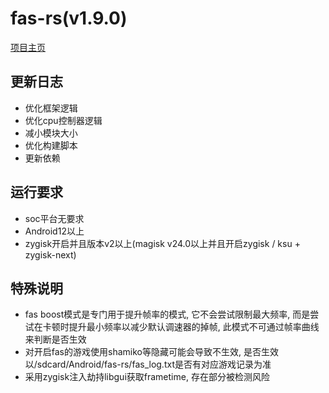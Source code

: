 # fas-rs(v1.9.0)

[项目主页](https://github.com/shadow3aaa/fas-rs)

## 更新日志

- 优化框架逻辑
- 优化cpu控制器逻辑
- 减小模块大小
- 优化构建脚本
- 更新依赖

## 运行要求

- soc平台无要求
- Android12以上
- zygisk开启并且版本v2以上(magisk v24.0以上并且开启zygisk / ksu + zygisk-next)

## 特殊说明

- fas boost模式是专门用于提升帧率的模式, 它不会尝试限制最大频率, 而是尝试在卡顿时提升最小频率以减少默认调速器的掉帧, 此模式不可通过帧率曲线来判断是否生效
- 对开启fas的游戏使用shamiko等隐藏可能会导致不生效, 是否生效以/sdcard/Android/fas-rs/fas_log.txt是否有对应游戏记录为准
- 采用zygisk注入劫持libgui获取frametime, 存在部分被检测风险
